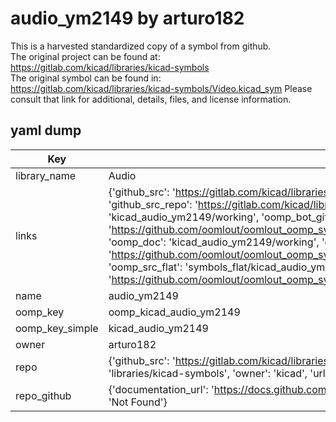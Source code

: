 # audio_ym2149 by arturo182  
This is a harvested standardized copy of a symbol from github.  
The original project can be found at:  
https://gitlab.com/kicad/libraries/kicad-symbols  
The original symbol can be found in:
https://gitlab.com/kicad/libraries/kicad-symbols/Video.kicad_sym
Please consult that link for additional, details, files, and license information.  
## yaml dump  
| Key | Value |  
| --- | --- |  
| library_name | Audio |  
| links | {'github_src': 'https://gitlab.com/kicad/libraries/kicad-symbols/Video.kicad_sym', 'github_src_repo': 'https://gitlab.com/kicad/libraries/kicad-symbols', 'oomp_bot': 'kicad_audio_ym2149/working', 'oomp_bot_github': 'https://github.com/oomlout/oomlout_oomp_symbol_bot/tree/main/kicad_audio_ym2149/working', 'oomp_doc': 'kicad_audio_ym2149/working', 'oomp_doc_github': 'https://github.com/oomlout/oomlout_oomp_symbol_doc/tree/main/kicad_audio_ym2149/working', 'oomp_src_flat': 'symbols_flat/kicad_audio_ym2149/working', 'oomp_src_flat_github': 'https://github.com/oomlout/oomlout_oomp_symbol_src/tree/main/kicad_audio_ym2149/working'} |  
| name | audio_ym2149 |  
| oomp_key | oomp_kicad_audio_ym2149 |  
| oomp_key_simple | kicad_audio_ym2149 |  
| owner | arturo182 |  
| repo | {'github_src': 'https://gitlab.com/kicad/libraries/kicad-symbols/Video.kicad_sym', 'name': 'libraries/kicad-symbols', 'owner': 'kicad', 'url': 'https://gitlab.com/kicad/libraries/kicad-symbols'} |  
| repo_github | {'documentation_url': 'https://docs.github.com/rest/repos/repos#get-a-repository', 'message': 'Not Found'} |  

